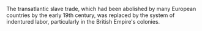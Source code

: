 The transatlantic slave trade, which had been abolished by many European countries by the early 19th century, was replaced by the system of indentured labor, particularly in the British Empire's colonies.
